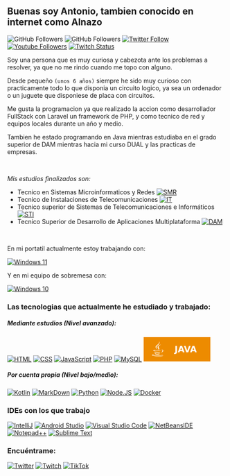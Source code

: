 ## Buenas soy Antonio, tambien conocido en internet como Alnazo

![GitHub Followers](https://img.shields.io/github/followers/alnazo?style=social)
![GitHub Followers](https://img.shields.io/github/stars/alnazo?style=social)
[![Twitter Follow](https://img.shields.io/twitter/follow/Antonio3_96?style=social)](https://x.com/Antonio3_96)
[![Youtube Followers](https://img.shields.io/youtube/channel/subscribers/UCo7yVjVEqvItGadiTBMjhGg?style=social)](https://www.youtube.com/@alnazo)
[![Twitch Status](https://img.shields.io/twitch/status/alnazo?style=social)](https://twitch.com/alnazo)

Soy una persona que es muy curiosa y cabezota ante los problemas a resolver, ya que no me rindo cuando me topo con alguno.

Desde pequeño `(unos 6 años)` siempre he sido muy curioso con practicamente todo lo que disponia un circuito logico, ya sea un ordenador o un juguete que disponiese de placa con circuitos.

Me gusta la programacion ya que realizado la accion como desarrollador FullStack con Laravel un framework de PHP, y como tecnico de red y equipos locales durante un año y medio.

Tambien he estado programando en Java mientras estudiaba en el grado superior de DAM mientras hacia mi curso DUAL y las practicas de empresas.

&nbsp;

*Mis estudios finalizados son:*
 - Tecnico en Sistemas Microinformaticos y Redes [![SMR](https://img.shields.io/badge/-SMR-red)](./README.md)
 - Tecnico de Instalaciones de Telecomunicaciones [![IT](https://img.shields.io/badge/-IT-635252)](./README.md)
 - Tecnico superior de Sistemas de Telecomunicaciones e Informáticos [![STI](https://img.shields.io/badge/-STI-blue)](./README.md)
 - Tecnico Superior de Desarrollo de Aplicaciones Multiplataforma [![DAM](https://img.shields.io/badge/-DAM-orange)](./README.md)

&nbsp;

En mi portatil actualmente estoy trabajando con: 

[![Windows 11](https://img.shields.io/badge/Windows_11-0078D6?style=for-the-badge&logo=windows&logoColor=white)]()

Y en mi equipo de sobremesa con: 

[![Windows 10](https://img.shields.io/badge/Windows_10-0078D6?style=for-the-badge&logo=windows&logoColor=white)]()

### Las tecnologias que actualmente he estudiado y trabajado:

##### Mediante estudios (Nivel avanzado):

[![HTML](https://img.shields.io/badge/HTML5-E34F26?style=for-the-badge&logo=html5&logoColor=white)]()
[![CSS](https://img.shields.io/badge/CSS3-1572B6?style=for-the-badge&logo=css3&logoColor=white)]()
[![JavaScript](https://img.shields.io/badge/JavaScript-F7DF1E?style=for-the-badge&logo=javascript&logoColor=black)]()
[![PHP](https://img.shields.io/badge/php-%23777BB4.svg?style=for-the-badge&logo=php&logoColor=white)]()
[![MySQL](https://img.shields.io/badge/MySQL-005C84?style=for-the-badge&logo=mysql&logoColor=white)]()
[![Java](https://raw.githubusercontent.com/tobsef/tobsef/master/img/java-badge.svg)]()

##### Por cuenta propia (Nivel bajo/medio):

[![Kotlin](https://img.shields.io/badge/Kotlin-BE20F0?style=for-the-badge&&logo=kotlin&logoColor=white&labelColor=D81FC5)]()
[![MarkDown](https://img.shields.io/badge/Markdown-000000?style=for-the-badge&logo=markdown&logoColor=white)]()
[![Python](https://img.shields.io/badge/python-3670A0?style=for-the-badge&logo=python&logoColor=ffdd54)]()
[![Node.JS](https://img.shields.io/badge/Node.JS-339933?style=for-the-badge&logo=node.js&logoColor=white&labelColor=101010)]()
[![Docker](https://img.shields.io/badge/docker-0396C0?style=for-the-badge&logo=docker&logoColor=white&labelColor=101010)]()


### IDEs con los que trabajo
[![IntelliJ](https://img.shields.io/badge/IntelliJ_IDEA-000000.svg?style=for-the-badge&logo=intellij-idea&logoColor=white)]()
[![Android Studio](https://img.shields.io/badge/Android_Studio-4285F4.svg?style=for-the-badge&logo=android-studio&logoColor=black&labelColor=3DDC84)]()
[![Visual Studio Code](https://img.shields.io/badge/Visual_Studio_Code-0078D4?style=for-the-badge&logo=visual%20studio%20code&logoColor=white)]()
[![NetBeansIDE](https://img.shields.io/badge/NetBeans_IDE-2D8BE1.svg?style=for-the-badge&logo=apache-netbeans-ide&logoColor=A8CD37&labelColor=E31F5B)]()
[![Notepad++](https://img.shields.io/badge/Notepad++-90E59A.svg?style=for-the-badge&logo=notepad%2b%2b&logoColor=black)]()
[![Sublime Text](https://img.shields.io/badge/sublime_text-%23575757.svg?style=for-the-badge&logo=sublime-text&logoColor=important)]()

### Encuéntrame:

[![Twitter](https://img.shields.io/badge/Twitter-@antonio3_96-1DA1F2?style=for-the-badge&logo=twitter&logoColor=white&labelColor=101010)](https://twitter.com/antonio3_96)
[![Twitch](https://img.shields.io/badge/Twitch-alnazo-9146FF?style=for-the-badge&logo=twitch&logoColor=white&labelColor=101010)](https://twitch.com/alnazo)
[![TikTok](https://img.shields.io/badge/TikTok-@antonio3_96-C32645?style=for-the-badge&logo=tiktok&logoColor=white&labelColor=101010)](https://www.tiktok.com/@antonio3_96)
